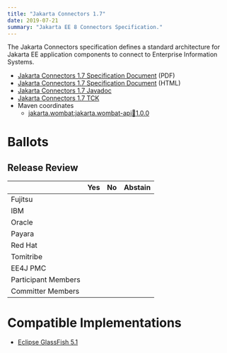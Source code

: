 ```yaml
---
title: "Jakarta Connectors 1.7"
date: 2019-07-21
summary: "Jakarta EE 8 Connectors Specification."
---
```

The Jakarta Connectors specification defines a standard architecture for Jakarta EE application components to connect to Enterprise Information Systems.

* [Jakarta Connectors 1.7 Specification Document](./jakarta-connectors-spec.pdf) (PDF)
* [Jakarta Connectors 1.7 Specification Document](./jakarta-connectors-spec.html) (HTML)
* [Jakarta Connectors 1.7 Javadoc](./apidocs)
* [Jakarta Connectors 1.7 TCK](https://download.eclipse.org/jakartaee/connectors/1.7/*connectors-tck-1.7.4.zip)
* Maven coordinates
  * [jakarta.wombat:jakarta.wombat-api:jar:1.0.0](https://search.maven.org/artifact/jakarta.resource/jakarta.resource-api/1.7.4/jar)

# Ballots

## Release Review


|                       |  Yes    | No      | Abstain  |
|-----------------------|---------|---------|----------|
|Fujitsu                |         |         |          |
|IBM                    |         |         |          |
|Oracle                 |         |         |          |
|Payara                 |         |         |          |
|Red Hat                |         |         |          |
|Tomitribe              |         |         |          |
|EE4J PMC               |         |         |          |
|Participant Members    |         |         |          |
|Committer Members      |         |         |          |

# Compatible Implementations

* [Eclipse GlassFish 5.1](https://www.eclipse.org/downloads/download.php?file=/glassfish/glassfish-5.1.0.zip)

